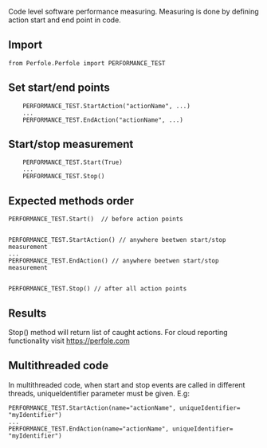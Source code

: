 Code level software performance measuring. Measuring is done by defining action start and end point in code.

## Import
```
from Perfole.Perfole import PERFORMANCE_TEST
```

## Set start/end points
```
    PERFORMANCE_TEST.StartAction("actionName", ...)
    ...
    PERFORMANCE_TEST.EndAction("actionName", ...)
```


## Start/stop measurement
```
    PERFORMANCE_TEST.Start(True)
    ...
    PERFORMANCE_TEST.Stop()
```


## Expected methods order
```
PERFORMANCE_TEST.Start()  // before action points


PERFORMANCE_TEST.StartAction() // anywhere beetwen start/stop measurement
...
PERFORMANCE_TEST.EndAction() // anywhere beetwen start/stop measurement


PERFORMANCE_TEST.Stop() // after all action points
```

## Results
Stop() method will return list of caught actions. For cloud reporting functionality visit https://perfole.com


## Multithreaded code

In multithreaded code, when start and stop events are called in different threads, uniqueIdentifier parameter must be given. E.g:

```
PERFORMANCE_TEST.StartAction(name="actionName", uniqueIdentifier= "myIdentifier")
...
PERFORMANCE_TEST.EndAction(name="actionName", uniqueIdentifier= "myIdentifier")
```









